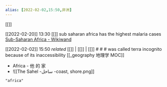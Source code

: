 ```yaml
---
alias: [2022-02-02,15:50,非洲]
---
```

[[]]

[[2022-02-20]] 13:30 [[]]
sub saharan africa has the highest malaria cases
[Sub-Saharan Africa - Wikiwand](https://www.wikiwand.com/en/Sub-Saharan_Africa)

[[2022-02-02]] 15:50 _related_ [[]] | [[]] | [[]] # # #
was called terra incognito because of its inaccessibility
[[_geography 地理学 MOC]]
- Africa - 他 的 家
- ![[The Sahel -ساحل -coast, shore.png]]
```query 2022-02-02 15:51
"africa"
```
